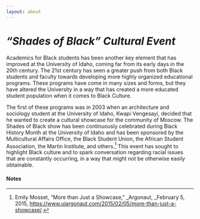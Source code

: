 ```yaml
---
layout: about
---
```

# _“Shades of Black” Cultural Event_ ##

Academics for Black students has been another key element that has improved at the University of Idaho, coming far from its early days in the 20th century. The 21st century  has seen a greater push from both Black students and faculty towards developing more highly organized educational programs. These programs have come in many sizes and forms, but they have altered the University in a way that has created a more educated student population when it comes to Black Culture. 

The first of these programs was in 2003 when an architecture and sociology student at the University of Idaho, Kwapi Vengesayi, decided that he wanted to create a cultural showcase for the community of Moscow. The Shades of Black show has been continuously celebrated during Black History Month at the University of Idaho and has been sponsored by the Multicultural Affairs Office, the Black Student Union, the African Student Association, the Martin Institute, and others.[^162] This event has sought to highlight Black culture and to spark conversation regarding racial issues that are constantly occurring, in a way that might not be otherwise easily obtainable. 


#### Notes ####

[^162]:
     Emily Mosset, “More than Just a Showcase,” _Argonaut, _February 5, 2015, <https://www.uiargonaut.com/2015/02/05/more-than-just-a-showcase/>.
